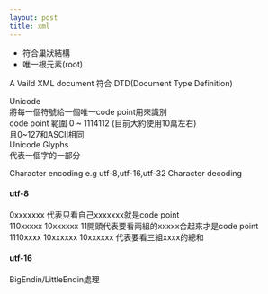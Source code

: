 ```yaml
---
layout: post
title: xml
---
```

* 符合巢狀結構  
* 唯一根元素(root)  
 
A Vaild XML document 符合 DTD(Document Type Definition)  

Unicode  
將每一個符號給一個唯一code point用來識別  
code point 範圍 0 ~ 1114112 (目前大約使用10萬左右)  
且0~127和ASCII相同  
Unicode Glyphs  
代表一個字的一部分  

Character encoding
  e.g utf-8,utf-16,utf-32
Character decoding

#### utf-8   
0xxxxxxx 代表只看自己xxxxxxx就是code point  
110xxxxx 10xxxxxx 11開頭代表要看兩組的xxxxx合起來才是code point  
1110xxxx 10xxxxxx 10xxxxxx 代表要看三組xxxx的總和 

#### utf-16  
BigEndin/LittleEndin處理  
   

